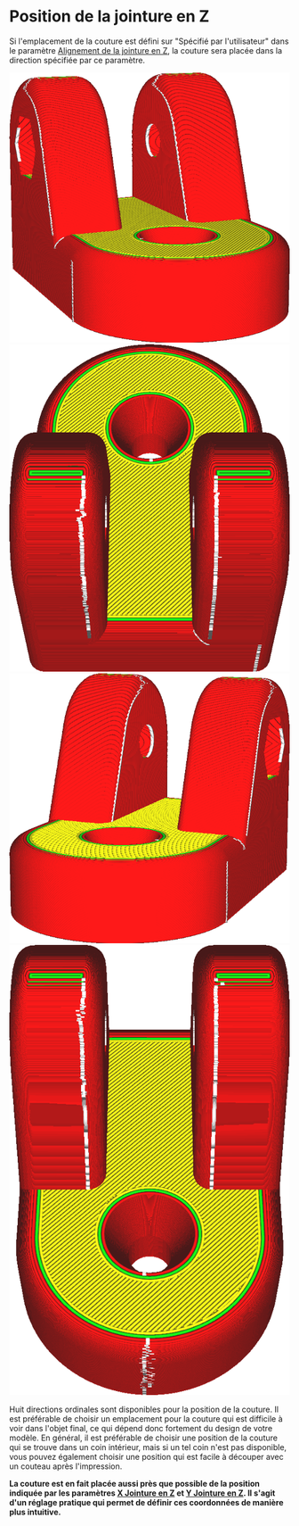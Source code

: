 Position de la jointure en Z
===

Si l'emplacement de la couture est défini sur "Spécifié par l'utilisateur" dans le paramètre [Alignement de la jointure en Z](./z_seam_type.md), la couture sera placée dans la direction spécifiée par ce paramètre.

![La couture est située sur le côté gauche](../../../articles/images/z_seam_x_left.png)
![La couture est située sur la face arrière](../../../articles/images/z_seam_y_back.png)
![La couture est située sur le côté droit](../../../articles/images/z_seam_x_right.png)
![La couture est située sur la face avant](../../../articles/images/z_seam_y_front.png)

Huit directions ordinales sont disponibles pour la position de la couture. Il est préférable de choisir un emplacement pour la couture qui est difficile à voir dans l'objet final, ce qui dépend donc fortement du design de votre modèle. En général, il est préférable de choisir une position de la couture qui se trouve dans un coin intérieur, mais si un tel coin n'est pas disponible, vous pouvez également choisir une position qui est facile à découper avec un couteau après l'impression.

**La couture est en fait placée aussi près que possible de la position indiquée par les paramètres [X Jointure en Z](./z_seam_x.md) et [Y Jointure en Z](./z_seam_y.md). Il s'agit d'un réglage pratique qui permet de définir ces coordonnées de manière plus intuitive.**
